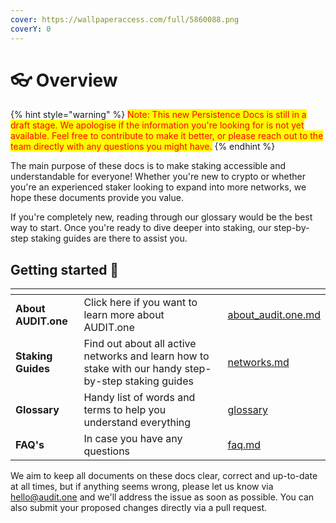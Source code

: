 ```yaml
---
cover: https://wallpaperaccess.com/full/5860088.png
coverY: 0
---
```


# 👓 Overview

{% hint style="warning" %}
<mark style="color:red;">Note: This new Persistence Docs is still in a draft stage. We apologise if the information you're looking for is not yet available. Feel free to contribute to make it better, or please reach out to the team directly with any questions you might have.</mark>&#x20;
{% endhint %}

The main purpose of these docs is to make staking accessible and understandable for everyone! Whether you're new to crypto or whether you're an experienced staker looking to expand into more networks, we hope these documents provide you value.

If you're completely new, reading through our glossary would be the best way to start. Once you're ready to dive deeper into staking, our step-by-step staking guides are there to assist you.

## Getting started :rocket:

<table data-card-size="large" data-view="cards"><thead><tr><th></th><th></th><th data-hidden data-card-target data-type="content-ref"></th></tr></thead><tbody><tr><td><strong>About AUDIT.one</strong></td><td>Click here if you want to learn more about AUDIT.one</td><td><a href="getting-started/about_audit.one.md">about_audit.one.md</a></td></tr><tr><td><strong>Staking Guides</strong></td><td>Find out about all active networks and learn how to stake with our handy step-by-step staking guides<a href="https://wiki.audit.one/FAQ/"><br></a></td><td><a href="markdowns/networks.md">networks.md</a></td></tr><tr><td><strong>Glossary</strong></td><td>Handy list of words and terms to help you understand everything</td><td><a href="glossary/">glossary</a></td></tr><tr><td><strong>FAQ's</strong></td><td>In case you have any questions</td><td><a href="faq.md">faq.md</a></td></tr></tbody></table>

We aim to keep all documents on these docs clear, correct and up-to-date at all times, but if anything seems wrong, please let us know via [hello@audit.one](mailto:hello@audit.one) and we'll address the issue as soon as possible. You can also submit your proposed changes directly via a pull request.
